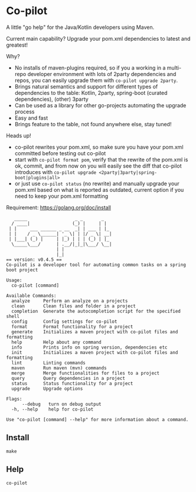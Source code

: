 # Co-pilot
A little "go help" for the Java/Kotlin developers using Maven.

Current main capability? 
Upgrade your pom.xml dependencies to latest and greatest! 

Why?
- No installs of maven-plugins required, so if you a working in a multi-repo developer environment with lots of 2party dependencies and repos, you can easily upgrade them with `co-pilot upgrade 2party`. 
- Brings natural semantics and support for different types of dependencies to the table: Kotlin, 2party, spring-boot (curated dependencies), (other) 3party   
- Can be used as a library for other go-projects automating the upgrade process
- Easy and fast
- Brings feature to the table, not found anywhere else, stay tuned!

Heads up!
- co-pilot rewrites your pom.xml, so make sure you have your pom.xml committed before testing out co-pilot
- start with `co-pilot format pom`, verify that the rewrite of the pom.xml is ok, commit, and from now on you will easily see the diff that co-pilot introduces with ```co-pilot upgrade <2party|3party|spring-boot|plugins|all>```
- or just use  `co-pilot status` (no rewrite) and manually upgrade your pom.xml based on what is reported as outdated, current option if you need to keep your pom.xml formatting
  
Requirement: https://golang.org/doc/install

```shell script
   _____                  _ _       _
  / ____|                (_) |     | |
 | |     ___ ______ _ __  _| | ___ | |_
 | |    / _ \______| '_ \| | |/ _ \| __|
 | |___| (_) |     | |_) | | | (_) | |_
  \_____\___/      | .__/|_|_|\___/ \__|
                   | |
                   |_|
== version: v0.4.5 ==
Co-pilot is a developer tool for automating common tasks on a spring boot project

Usage:
  co-pilot [command]

Available Commands:
  analyze     Perform an analyze on a projects
  clean       Clean files and folder in a project
  completion  Generate the autocompletion script for the specified shell
  config      Config settings for co-pilot
  format      Format functionality for a project
  generate    Initializes a maven project with co-pilot files and formatting
  help        Help about any command
  info        Prints info on spring version, dependencies etc
  init        Initializes a maven project with co-pilot files and formatting
  lint        Linting commands
  maven       Run maven (mvn) commands
  merge       Merge functionalities for files to a project
  query       Query dependencies in a project
  status      Status functionality for a project
  upgrade     Upgrade options

Flags:
      --debug   turn on debug output
  -h, --help    help for co-pilot

Use "co-pilot [command] --help" for more information about a command.

```

## Install
```shell script
make
```

## Help
```shell script
co-pilot
```

